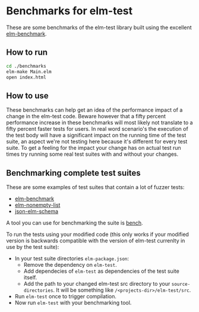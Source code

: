 # Benchmarks for elm-test

These are some benchmarks of the elm-test library built using the excellent [elm-benchmark](https://github.com/BrianHicks/elm-benchmark).

## How to run

```sh
cd ./benchmarks
elm-make Main.elm
open index.html
```

## How to use
These benchmarks can help get an idea of the performance impact of a change in the elm-test code.
Beware however that a fifty percent performance increase in these benchmarks will most likely not translate to a fifty percent faster tests for users.
In real word scenario's the execution of the test body will have a significant impact on the running time of the test suite, an aspect we're not testing here because it's different for every test suite.
To get a feeling for the impact your change has on actual test run times try running some real test suites with and without your changes.

## Benchmarking complete test suites
These are some examples of test suites that contain a lot of fuzzer tests:
- [elm-benchmark](https://github.com/BrianHicks/elm-benchmark)
- [elm-nonempty-list](https://github.com/mgold/elm-nonempty-list)
- [json-elm-schema](https://github.com/NoRedInk/json-elm-schema)

A tool you can use for benchmarking the suite is [bench](https://github.com/Gabriel439/bench).

To run the tests using your modified code (this only works if your modified version is backwards compatible with the version of elm-test currenlty in use by the test suite):
- In your test suite directories `elm-package.json`:
  - Remove the dependency on `elm-test`.
  - Add dependecies of `elm-test` as dependencies of the test suite itself.
  - Add the path to your changed elm-test src directory to your `source-directories`.
    It will be something like `/<projects-dir>/elm-test/src`.
- Run `elm-test` once to trigger compilation.
- Now run `elm-test` with your benchmarking tool.
